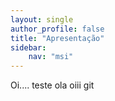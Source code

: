 ```yaml
---
layout: single
author_profile: false
title: "Apresentação"
sidebar:
    nav: "msi"
---
```




Oi....
teste
ola
oiii git
